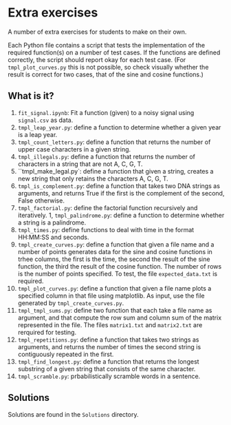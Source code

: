 # Extra exercises
A number of extra exercises for students to make on their own.

Each Python file contains a script that tests the implementation
of the required function(s) on a number of test cases.  If the
functions are defined correctly, the script should report okay for
each test case.  (For `tmpl_plot_curves.py` this is not possible,
so check visually whether the result is correct for two cases, that
of the sine and cosine functions.)

## What is it?
1. `fit_signal.ipynb`: Fit a function (given) to a noisy signal using
    `signal.csv` as data.
1. `tmpl_leap_year.py`: define a function to determine whether a
    given year is a leap year.
1. `tmpl_count_letters.py`: define a function that returns the
    number of upper case characters in a given string.
1. `tmpl_illegals.py`: define a function that returns the number
    of characters in a string that are not A, C, G, T.
1. ``tmpl_make_legal.py`: define a function that given a string,
    creates a new string that only retains the characters A, C, G, T.
1. `tmpl_is_complement.py`: define a function that takes two DNA
    strings as arguments, and returns True if the first is the
    complement of the second, False otherwise.
1. `tmpl_factorial.py`: define the factorial function recursively
    and iteratively.
1, `tmpl_palindrome.py`: define a function to determine whether a
    string is a palindrome.
1. `tmpl_times.py`: define functions to deal with time in the format
    HH:MM:SS and seconds.
1. `tmpl_create_curves.py`: define a function that given a file name
    and a number of points generates data for the sine and cosine
    functions in trhee columns, the first is the time, the second
    the result of the sine function, the third the result of the
    cosine function.  The number of rows is the number of points
    specified.  To test, the file `expected_data.txt` is required.
1. `tmpl_plot_curves.py`: define a function that given a file name
    plots a specified column in that file using matplotlib.  As
    input, use the file generated by `tmpl_create_curves.py`.
1. `tmpl_tmpl_sums.py`: define two function that each take a file
    name as argument, and that compute the row sum and column sum
    of the matrix represented in the file.  The files `matrix1.txt`
    and `matrix2.txt` are rerquired for testing.
1. `tmpl_repetitions.py`: define a function that takes two strings
    as arguments, and returns the number of times the second string
    is contiguously repeated in the first.
1. `tmpl_find_longest.py`: define a function that returns the
    longest substring of a given string that consists of the same
    character.
1. `tmpl_scramble.py`: prbabilistically scramble words in a
    sentence.

## Solutions
Solutions are found in the `Solutions` directory.
